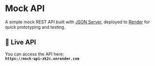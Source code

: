 # Mock API

A simple mock REST API built with [JSON Server](https://github.com/typicode/json-server), deployed to [Render](https://render.com) for quick prototyping and testing.

## 🚀 Live API
You can access the API here:  
**`https://mock-api-zk2c.onrender.com`**

